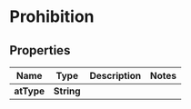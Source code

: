

# Prohibition


## Properties

| Name | Type | Description | Notes |
|------------ | ------------- | ------------- | -------------|
|**atType** | **String** |  |  |



